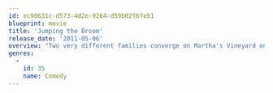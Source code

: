 ```yaml
---
id: ec90631c-d573-4d2e-9264-d59b02f6fe51
blueprint: movie
title: 'Jumping the Broom'
release_date: '2011-05-06'
overview: "Two very different families converge on Martha's Vineyard one weekend for a wedding."
genres:
  -
    id: 35
    name: Comedy
---
```

